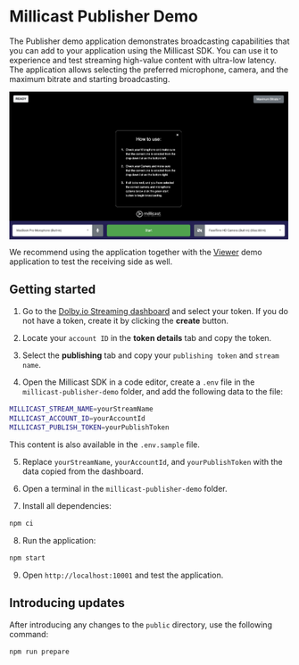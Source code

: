 # Millicast Publisher Demo

The Publisher demo application demonstrates broadcasting capabilities that you can add to your application using the Millicast SDK. You can use it to experience and test streaming high-value content with ultra-low latency. The application allows selecting the preferred microphone, camera, and the maximum bitrate and starting broadcasting. 

<img src="./publisher_app_img.png" width="500" style="vertical-align:middle">

We recommend using the application together with the [Viewer](../millicast-viewer-demo/) demo application to test the receiving side as well.

## Getting started

1. Go to the [Dolby.io Streaming dashboard](https://dashboard.dolby.io/) and select your token. If you do not have a token, create it by clicking the **create** button.

2. Locate your `account ID` in the **token details** tab and copy the token.

3. Select the **publishing** tab and copy your `publishing token` and `stream name`.

4. Open the Millicast SDK in a code editor, create a `.env` file in the `millicast-publisher-demo` folder, and add the following data to the file: 

```sh
MILLICAST_STREAM_NAME=yourStreamName
MILLICAST_ACCOUNT_ID=yourAccountId
MILLICAST_PUBLISH_TOKEN=yourPublishToken
```

This content is also available in the `.env.sample` file.

5. Replace `yourStreamName`, `yourAccountId`, and `yourPublishToken` with the data copied from the dashboard.

6. Open a terminal in the `millicast-publisher-demo` folder.

7. Install all dependencies:
```sh
npm ci
```
8. Run the application:
```sh
npm start
```

9. Open `http://localhost:10001` and test the application.

## Introducing updates
After introducing any changes to the `public` directory, use the following command:
```
npm run prepare
```
